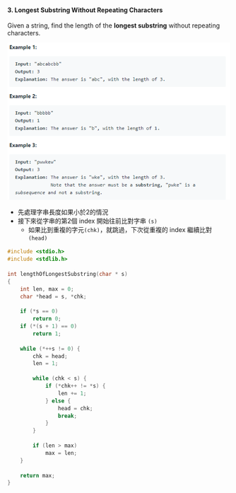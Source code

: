 #### 3. Longest Substring Without Repeating Characters
Given a string, find the length of the **longest substring** without repeating characters.

<p align="center">
    <img src="https://github.com/asli18/leetcode/blob/master/003_example.png?raw=true" alt="003_example"/>
</p>

- 先處理字串長度如果小於2的情況
- 接下來從字串的第2個 index 開始往前比對字串 `(s)`
    - 如果比到重複的字元`(chk)`，就跳過，下次從重複的 index 繼續比對 `(head)`
<div style="page-break-after: always;"></div>

```c
#include <stdio.h>
#include <stdlib.h>

int lengthOfLongestSubstring(char * s)
{
    int len, max = 0;
    char *head = s, *chk;

    if (*s == 0)
        return 0;
    if (*(s + 1) == 0)
        return 1;

    while (*++s != 0) {
        chk = head;
        len = 1;

        while (chk < s) {
            if (*chk++ != *s) {
                len += 1;
            } else {
                head = chk;
                break;
            }
        }

        if (len > max)
            max = len;
    }

    return max;
}
```
